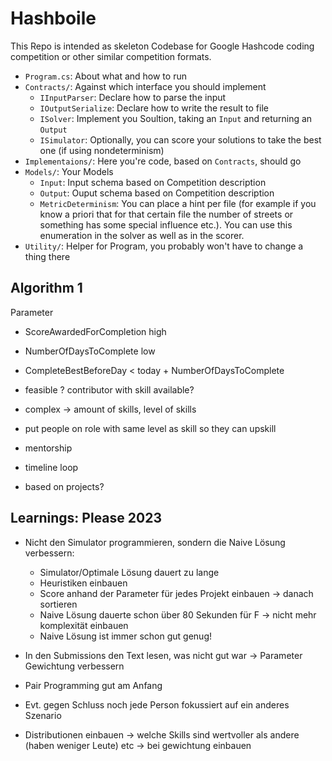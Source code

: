 # Hashboile

This Repo is intended as skeleton Codebase for Google Hashcode coding competition or other similar competition formats.

- `Program.cs`: About what and how to run
- `Contracts/`: Against which interface you should implement
   - `IInputParser`: Declare how to parse the input
   - `IOutputSerialize`: Declare how to write the result to file
   - `ISolver`: Implement you Soultion, taking an `Input` and returning an `Output`
   - `ISimulator`: Optionally, you can score your solutions to take the best one (if using nondeterminism)
- `Implementaions/`: Here you're code, based on `Contracts`, should go
- `Models/`: Your Models
   - `Input`:  Input schema based on Competition description
   - `Output`: Ouput schema based on Competition description
   - `MetricDeterminism`: You can place a hint per file (for example if you know a priori that for that certain file the number of streets or something has some special influence etc.). You can use this enumeration in the solver as well as in the scorer.
- `Utility/`: Helper for Program, you probably won't have to change a thing there



## Algorithm 1
Parameter
- ScoreAwardedForCompletion high
- NumberOfDaysToComplete low
- CompleteBestBeforeDay < today + NumberOfDaysToComplete
- feasible ? contributor with skill available?
- complex -> amount of skills, level of skills
- put people on role with same level as skill so they can upskill

- mentorship


- timeline loop
- based on projects?





## Learnings: Please 2023
- Nicht den Simulator programmieren, sondern die Naive Lösung verbessern:
  - Simulator/Optimale Lösung dauert zu lange
  - Heuristiken einbauen
  - Score anhand der Parameter für jedes Projekt einbauen -> danach sortieren
  - Naive Lösung dauerte schon über 80 Sekunden für F -> nicht mehr komplexität einbauen
  - Naive Lösung ist immer schon gut genug!

- In den Submissions den Text lesen, was nicht gut war -> Parameter Gewichtung verbessern

- Pair Programming gut am Anfang

- Evt. gegen Schluss noch jede Person fokussiert auf ein anderes Szenario
- Distributionen einbauen -> welche Skills sind wertvoller als andere (haben weniger Leute) etc -> bei gewichtung einbauen